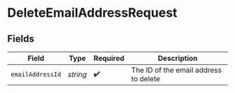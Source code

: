 # DeleteEmailAddressRequest


## Fields

| Field                                 | Type                                  | Required                              | Description                           |
| ------------------------------------- | ------------------------------------- | ------------------------------------- | ------------------------------------- |
| `emailAddressId`                      | *string*                              | :heavy_check_mark:                    | The ID of the email address to delete |